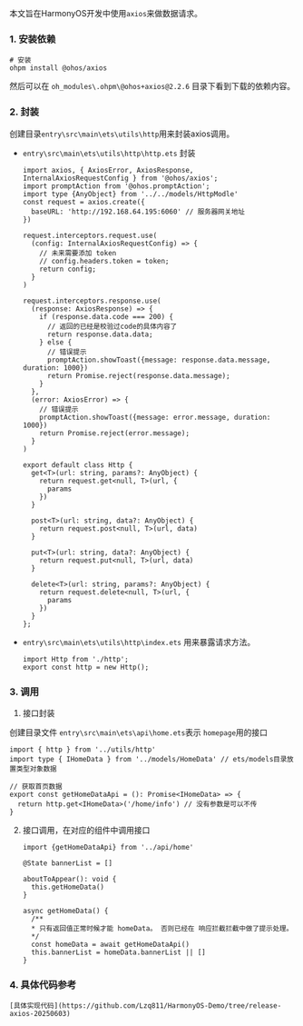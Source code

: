 本文旨在HarmonyOS开发中使用`axios`来做数据请求。

### 1. 安装依赖

```basic
# 安装
ohpm install @ohos/axios
```

然后可以在 `oh_modules\.ohpm\@ohos+axios@2.2.6` 目录下看到下载的依赖内容。

### 2. 封装

创建目录`entry\src\main\ets\utils\http`用来封装axios调用。

- `entry\src\main\ets\utils\http\http.ets`  封装

  ```tsx
  import axios, { AxiosError, AxiosResponse, InternalAxiosRequestConfig } from '@ohos/axios';
  import promptAction from '@ohos.promptAction';
  import type {AnyObject} from '../../models/HttpModle'
  const request = axios.create({
    baseURL: 'http://192.168.64.195:6060' // 服务器网关地址
  })
  
  request.interceptors.request.use(
    (config: InternalAxiosRequestConfig) => {
      // 未来需要添加 token
      // config.headers.token = token;
      return config;
    }
  )
  
  request.interceptors.response.use(
    (response: AxiosResponse) => {
      if (response.data.code === 200) {
        // 返回的已经是校验过code的具体内容了
        return response.data.data;
      } else {
        // 错误提示
        promptAction.showToast({message: response.data.message, duration: 1000})
        return Promise.reject(response.data.message);
      }
    },
    (error: AxiosError) => {
      // 错误提示
      promptAction.showToast({message: error.message, duration: 1000})
      return Promise.reject(error.message);
    }
  )
  
  export default class Http {
    get<T>(url: string, params?: AnyObject) {
      return request.get<null, T>(url, {
        params
      })
    }
  
    post<T>(url: string, data?: AnyObject) {
      return request.post<null, T>(url, data)
    }
  
    put<T>(url: string, data?: AnyObject) {
      return request.put<null, T>(url, data)
    }
  
    delete<T>(url: string, params?: AnyObject) {
      return request.delete<null, T>(url, {
        params
      })
    }
  };
  ```

  

- `entry\src\main\ets\utils\http\index.ets` 用来暴露请求方法。

  ```tsx
  import Http from './http';
  export const http = new Http();
  ```

  

### 3. 调用

1.  接口封装

   创建目录文件 `entry\src\main\ets\api\home.ets`表示 `homepage`用的接口

   ```tsx
   import { http } from '../utils/http'
   import type { IHomeData } from '../models/HomeData' // ets/models目录放置类型对象数据
   
   // 获取首页数据
   export const getHomeDataApi = (): Promise<IHomeData> => {
     return http.get<IHomeData>('/home/info') // 没有参数是可以不传
   }
   ```

   

2. 接口调用，在对应的组件中调用接口

   ```tsx
   import {getHomeDataApi} from '../api/home'
   
   @State bannerList = []
   
   aboutToAppear(): void {
     this.getHomeData()
   }
   
   async getHomeData() {
     /**
     * 只有返回值正常时候才能 homeData。 否则已经在 响应拦截拦截中做了提示处理。
     */
     const homeData = await getHomeDataApi()
     this.bannerList = homeData.bannerList || []
   }
   ```



### 4. 具体代码参考

	[具体实现代码](https://github.com/Lzq811/HarmonyOS-Demo/tree/release-axios-20250603)
